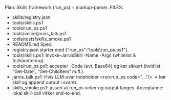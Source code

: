 Plan: Skills framework (run_ps) + markup-parser.
FILES:
- skills/registry.json
- tools/skills.ps1
- tools/run_ps.ps1
- tools/voice/jarvis_talk.ps1
- tools/tests/skills_smoke.ps1
- README.md
Spec:
- registry.json starter med {"run_ps":"tools\\run_ps.ps1"}.
- tools/skills.ps1: Invoke-JarvisSkill -Name -Args (whitelist & fejlhåndtering).
- tools/run_ps.ps1: accepter -Code (evt. Base64) og kør sikkert (hvidlist “Get-Date”, “Get-ChildItem” m.fl.).
- jarvis_talk.ps1: Hvis LLM-svar indeholder <run:run_ps code="..."/> → kør skill og append output i svaret.
- skills_smoke.ps1: assert at run_ps virker og output fanges.
Acceptance: lokal skill-call virker end-to-end.
